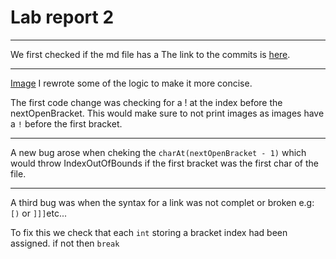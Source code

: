 # Lab report 2
***
We first checked if the md file has a 
The link to the commits is [here](https://github.com/niccoep/markdown-parse/commit/470feae778dfea41cb372677b6e3e39416a4fefa).
***
[Image](md_images/commits.png)
I rewrote some of the logic to make it more concise.

The first code change was checking for a ! at the index before the nextOpenBracket. This would make sure to not print images as images have a ```!``` before the first bracket.
***
A new bug arose when cheking the ```charAt(nextOpenBracket - 1)``` which would throw IndexOutOfBounds if the first bracket was the first char of the file.
***
A third bug was when the syntax for a link was not complet or broken e.g:
```[)``` or ```]]]```etc...

To fix this we check that each ```int``` storing a bracket index had been assigned. if not then ```break```